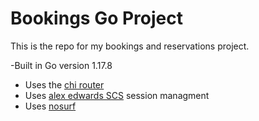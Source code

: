# Bookings Go Project

This is the repo for my bookings and reservations project.

-Built in Go version 1.17.8

- Uses the [chi router ](https://github.com/go-chi/chi)
- Uses [alex edwards SCS](https://github.com/alexedwards/scs/v2) session managment
- Uses [nosurf](https://github.com/justinas/nosurf)
